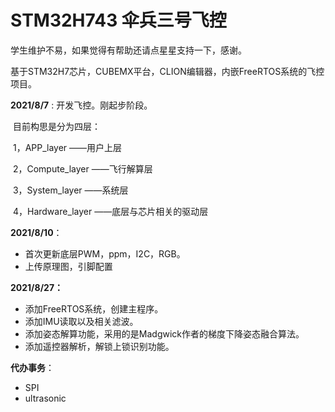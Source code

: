 # STM32H743 伞兵三号飞控
学生维护不易，如果觉得有帮助还请点星星支持一下，感谢。



基于STM32H7芯片，CUBEMX平台，CLION编辑器，内嵌FreeRTOS系统的飞控项目。



**2021/8/7** : 开发飞控。刚起步阶段。

​					目前构思是分为四层：

​					1，APP_layer 			   ——用户上层											

​					2，Compute_layer	  ——飞行解算层											

​					3，System_layer  		——系统层											

​					4，Hardware_layer 	——底层与芯片相关的驱动层											

**2021/8/10**：

+ 首次更新底层PWM，ppm，I2C，RGB。
+ 上传原理图，引脚配置



**2021/8/27：**

+ 添加FreeRTOS系统，创建主程序。
+ 添加IMU读取以及相关滤波。
+ 添加姿态解算功能，采用的是Madgwick作者的梯度下降姿态融合算法。
+ 添加遥控器解析，解锁上锁识别功能。



**代办事务**：

+ SPI
+ ultrasonic

